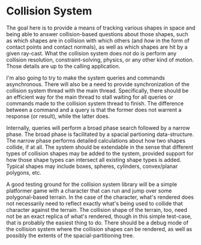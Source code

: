 
# Collision System

The goal here is to provide a means of tracking various shapes in space and being able to answer collision-based questions about those shapes,
such as which shapes are in collision with which others (and *how* in the form of contact points and contact normals), as well as which shapes
are hit by a given ray-cast.  What the collision system does *not* do is perform any collision resolution, constraint-solving, physics, or any
other kind of motion.  Those details are up to the calling application.

I'm also going to try to make the system queries and commands asynchronous.  There will also be a need to provide synchronization of the
collision system thread with the main thread.  Specifically, there should be an efficient way for the main thread to stall waiting for all
queries or commands made to the collision system thread to finish.  The difference between a command and a query is that the former does not
warrent a response (or result), while the latter does.

Internally, queries will perform a broad phase search followed by a narrow phase.  The broad phase is facilitated by a spacial partioning
data-structure.  The narrow phase performs detailed calculations about how two shapes collide, if at all.  The system should be extendable in
the sense that different types of collision shapes may be added to the system, provided support for how those shape types can intersect all
existing shape types is added.  Typical shapes may include boxes, spheres, cylinders, convex/planar polygons, etc.

A good testing ground for the collision system library will be a simple platformer game with a character that can run and jump over some
polygonal-based terrain.  In the case of the character, what's rendered does not necessarily need to reflect exactly what's being used to
collide that character against the terrain.  The collision shape of the terrain, too, need not be an exact replica of what's rendered, though
in this simple test-case, that is probably the easiest thing to do.  There should be a debug mode of the collision system where the collision
shapes can be rendered, as well as possibly the extents of the spacial-partitioning tree.